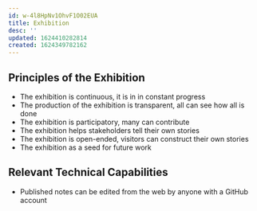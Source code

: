 ```yaml
---
id: w-4l8HpNv1OhvF1O02EUA
title: Exhibition
desc: ''
updated: 1624410282814
created: 1624349782162
---
```


## Principles of the Exhibition

- The exhibition is continuous, it is in in constant progress
- The production of the exhibition is transparent, all can see how all is done
- The exhibition is participatory, many can contribute
- The exhibition helps stakeholders tell their own stories
- The exhibition is open-ended, visitors can construct their own stories
- The exhibition as a seed for future work

## Relevant Technical Capabilities

- Published notes can be edited from the web by anyone with a GitHub account
